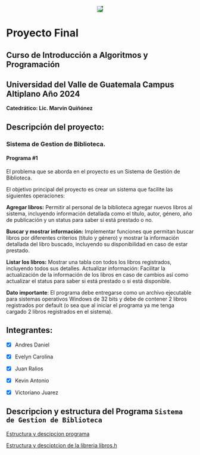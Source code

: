 <div align="center">
  <img align="center" src="https://res.cloudinary.com/webuvg/image/upload/f_auto/v1551291412/WEB/institucional/logouvg.png" style="background-color:green;" >
</div>

# Proyecto Final

## Curso de Introducción a Algoritmos y Programación
## Universidad del Valle de Guatemala Campus Altiplano Año 2024

**Catedrático: Lic. Marvin Quiñónez**

## Descripción del proyecto:

### Sistema de Gestion de Biblioteca.

#### Programa #1

El problema que se aborda en el proyecto es un Sistema de Gestión de Biblioteca.

El objetivo principal del proyecto es crear un sistema que facilite las siguientes operaciones:

**Agregar libros:** Permitir al personal de la biblioteca agregar nuevos libros al sistema, incluyendo información detallada como el título, autor, género, año de publicación y un status para saber si está prestado o no.

**Buscar y mostrar información:** Implementar funciones que permitan buscar libros por diferentes criterios (título y género) y mostrar la información detallada del libro buscado, incluyendo su disponibilidad en caso de estar prestado.

**Listar los libros:** Mostrar una tabla con todos los libros registrados, incluyendo todos sus detalles.
Actualizar información: Facilitar la actualización de la información de los libros en caso de cambios así como actualizar el status para saber si está prestado o si está disponible.

**Dato importante**: El programa debe entregarse como un archivo ejecutable para sistemas operativos Windows de 32 bits y debe de contener 2 libros registrados por default (o sea que al iniciar el programa ya me tenga cargado 2 libros registrados en el sistema).

## Integrantes:

- [x] Andres Daniel

- [x] Evelyn Carolina

- [x] Juan Ralios

- [x] Kevin Antonio

- [x] Victoriano Juarez

## Descripcion y estructura del Programa `Sistema de Gestion de Biblioteca`

[Estructura y descipcion programa](https://github.com/T32la/Gestion_de_Biblioteca/wiki/main)

[Estructura y desciptcion de la libreria libros.h](https://github.com/T32la/Gestion_de_Biblioteca/wiki/Librer%C3%ADa-libros.h)
